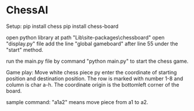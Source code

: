 # ChessAI
Setup:
pip install chess
pip install chess-board

open python library at path "Lib\site-packages\chessboard"
open "display.py" file 
add the line "global gameboard" after line 55 under the "start" method.

run the main.py file by command "python main.py" to start the chess game.

Game play:
Move white chess piece py enter the coordinate of starting position and destination position. The row is marked with number 1-8 and column is char a-h. The coordinate origin is the bottomleft corner of the board.

sample command: "a1a2" means move piece from a1 to a2.
